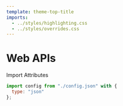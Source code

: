 ```yaml
---
template: theme-top-title
imports:
  - ../styles/highlighting.css
  - ../styles/overrides.css
---
```


<style>
  hr {
    display: none;
  }
</style>

# Web APIs

Import Attributes

```js
import config from "./config.json" with { 
  type: "json"
};
```